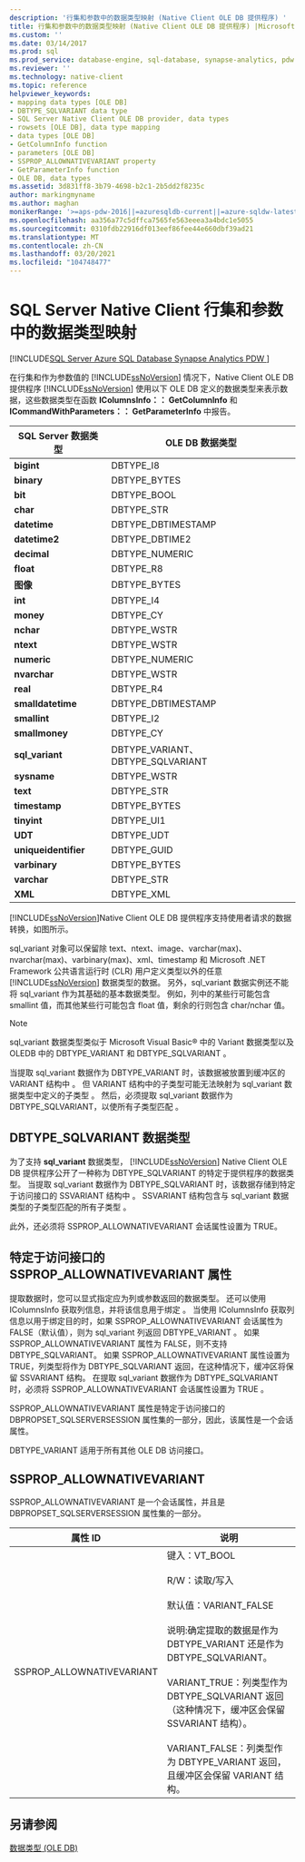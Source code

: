 ```yaml
---
description: '行集和参数中的数据类型映射 (Native Client OLE DB 提供程序) '
title: 行集和参数中的数据类型映射 (Native Client OLE DB 提供程序) |Microsoft Docs
ms.custom: ''
ms.date: 03/14/2017
ms.prod: sql
ms.prod_service: database-engine, sql-database, synapse-analytics, pdw
ms.reviewer: ''
ms.technology: native-client
ms.topic: reference
helpviewer_keywords:
- mapping data types [OLE DB]
- DBTYPE_SQLVARIANT data type
- SQL Server Native Client OLE DB provider, data types
- rowsets [OLE DB], data type mapping
- data types [OLE DB]
- GetColumnInfo function
- parameters [OLE DB]
- SSPROP_ALLOWNATIVEVARIANT property
- GetParameterInfo function
- OLE DB, data types
ms.assetid: 3d831ff8-3b79-4698-b2c1-2b5dd2f8235c
author: markingmyname
ms.author: maghan
monikerRange: '>=aps-pdw-2016||=azuresqldb-current||=azure-sqldw-latest||>=sql-server-2016||>=sql-server-linux-2017||=azuresqldb-mi-current'
ms.openlocfilehash: aa356a77c5dffca7565fe563eeea3a4bdc1e5055
ms.sourcegitcommit: 0310fdb22916df013eef86fee44e660dbf39ad21
ms.translationtype: MT
ms.contentlocale: zh-CN
ms.lasthandoff: 03/20/2021
ms.locfileid: "104748477"
---
```

# <a name="sql-server-native-client-data-type-mapping-in-rowsets-and-parameters"></a>SQL Server Native Client 行集和参数中的数据类型映射
[!INCLUDE[SQL Server Azure SQL Database Synapse Analytics PDW ](../../includes/applies-to-version/sql-asdb-asdbmi-asa-pdw.md)]

  在行集和作为参数值的 [!INCLUDE[ssNoVersion](../../includes/ssnoversion-md.md)] 情况下，Native Client OLE DB 提供程序 [!INCLUDE[ssNoVersion](../../includes/ssnoversion-md.md)] 使用以下 OLE DB 定义的数据类型来表示数据，这些数据类型在函数 **IColumnsInfo：： GetColumnInfo** 和 **ICommandWithParameters：： GetParameterInfo** 中报告。  
  
|SQL Server 数据类型|OLE DB 数据类型|  
|--------------------------|----------------------|  
|**bigint**|DBTYPE_I8|  
|**binary**|DBTYPE_BYTES|  
|**bit**|DBTYPE_BOOL|  
|**char**|DBTYPE_STR|  
|**datetime**|DBTYPE_DBTIMESTAMP|  
|**datetime2**|DBTYPE_DBTIME2|  
|**decimal**|DBTYPE_NUMERIC|  
|**float**|DBTYPE_R8|  
|**图像**|DBTYPE_BYTES|  
|**int**|DBTYPE_I4|  
|**money**|DBTYPE_CY|  
|**nchar**|DBTYPE_WSTR|  
|**ntext**|DBTYPE_WSTR|  
|**numeric**|DBTYPE_NUMERIC|  
|**nvarchar**|DBTYPE_WSTR|  
|**real**|DBTYPE_R4|  
|**smalldatetime**|DBTYPE_DBTIMESTAMP|  
|**smallint**|DBTYPE_I2|  
|**smallmoney**|DBTYPE_CY|  
|**sql_variant**|DBTYPE_VARIANT、DBTYPE_SQLVARIANT|  
|**sysname**|DBTYPE_WSTR|  
|**text**|DBTYPE_STR|  
|**timestamp**|DBTYPE_BYTES|  
|**tinyint**|DBTYPE_UI1|  
|**UDT**|DBTYPE_UDT|  
|**uniqueidentifier**|DBTYPE_GUID|  
|**varbinary**|DBTYPE_BYTES|  
|**varchar**|DBTYPE_STR|  
|**XML**|DBTYPE_XML|  
  
 [!INCLUDE[ssNoVersion](../../includes/ssnoversion-md.md)]Native Client OLE DB 提供程序支持使用者请求的数据转换，如图所示。  
  
 sql_variant 对象可以保留除 text、ntext、image、varchar(max)、nvarchar(max)、varbinary(max)、xml、timestamp 和 Microsoft .NET Framework 公共语言运行时 (CLR) 用户定义类型以外的任意 [!INCLUDE[ssNoVersion](../../includes/ssnoversion-md.md)] 数据类型的数据。 另外，sql_variant 数据实例还不能将 sql_variant 作为其基础的基本数据类型。 例如，列中的某些行可能包含 smallint 值，而其他某些行可能包含 float 值，剩余的行则包含 char/nchar 值。  
  
> [!NOTE]  
>  sql_variant 数据类型类似于 Microsoft Visual Basic® 中的 Variant 数据类型以及 OLEDB 中的 DBTYPE_VARIANT 和 DBTYPE_SQLVARIANT  。  
  
 当提取 sql_variant 数据作为 DBTYPE_VARIANT 时，该数据被放置到缓冲区的 VARIANT 结构中  。 但 VARIANT 结构中的子类型可能无法映射为 sql_variant 数据类型中定义的子类型  。 然后，必须提取 sql_variant 数据作为 DBTYPE_SQLVARIANT，以使所有子类型匹配  。  
  
## <a name="dbtype_sqlvariant-data-type"></a>DBTYPE_SQLVARIANT 数据类型  
 为了支持 **sql_variant** 数据类型， [!INCLUDE[ssNoVersion](../../includes/ssnoversion-md.md)] Native Client OLE DB 提供程序公开了一种称为 DBTYPE_SQLVARIANT 的特定于提供程序的数据类型。 当提取 sql_variant 数据作为 DBTYPE_SQLVARIANT 时，该数据存储到特定于访问接口的 SSVARIANT 结构中  。 SSVARIANT 结构包含与 sql_variant 数据类型的子类型匹配的所有子类型  。  
  
 此外，还必须将 SSPROP_ALLOWNATIVEVARIANT 会话属性设置为 TRUE。  
  
## <a name="provider-specific-property-ssprop_allownativevariant"></a>特定于访问接口的 SSPROP_ALLOWNATIVEVARIANT 属性  
 提取数据时，您可以显式指定应为列或参数返回的数据类型。 还可以使用 IColumnsInfo 获取列信息，并将该信息用于绑定  。 当使用 IColumnsInfo 获取列信息以用于绑定目的时，如果 SSPROP_ALLOWNATIVEVARIANT 会话属性为 FALSE（默认值），则为 sql_variant 列返回 DBTYPE_VARIANT   。 如果 SSPROP_ALLOWNATIVEVARIANT 属性为 FALSE，则不支持 DBTYPE_SQLVARIANT。 如果 SSPROP_ALLOWNATIVEVARIANT 属性设置为 TRUE，列类型将作为 DBTYPE_SQLVARIANT 返回，在这种情况下，缓冲区将保留 SSVARIANT 结构。 在提取 sql_variant 数据作为 DBTYPE_SQLVARIANT 时，必须将 SSPROP_ALLOWNATIVEVARIANT 会话属性设置为 TRUE  。  
  
 SSPROP_ALLOWNATIVEVARIANT 属性是特定于访问接口的 DBPROPSET_SQLSERVERSESSION 属性集的一部分，因此，该属性是一个会话属性。  
  
 DBTYPE_VARIANT 适用于所有其他 OLE DB 访问接口。  
  
## <a name="ssprop_allownativevariant"></a>SSPROP_ALLOWNATIVEVARIANT  
 SSPROP_ALLOWNATIVEVARIANT 是一个会话属性，并且是 DBPROPSET_SQLSERVERSESSION 属性集的一部分。  
  
|属性 ID|说明|  
|-|-|  
|SSPROP_ALLOWNATIVEVARIANT|键入：VT_BOOL<br /><br /> R/W：读取/写入<br /><br /> 默认值：VARIANT_FALSE<br /><br /> 说明:确定提取的数据是作为 DBTYPE_VARIANT 还是作为 DBTYPE_SQLVARIANT。<br /><br /> VARIANT_TRUE：列类型作为 DBTYPE_SQLVARIANT 返回（这种情况下，缓冲区会保留 SSVARIANT 结构）。<br /><br /> VARIANT_FALSE：列类型作为 DBTYPE_VARIANT 返回，且缓冲区会保留 VARIANT 结构。|  
  
## <a name="see-also"></a>另请参阅  
 [数据类型 (OLE DB)](../../relational-databases/native-client-ole-db-data-types/data-types-ole-db.md)  
  
  
